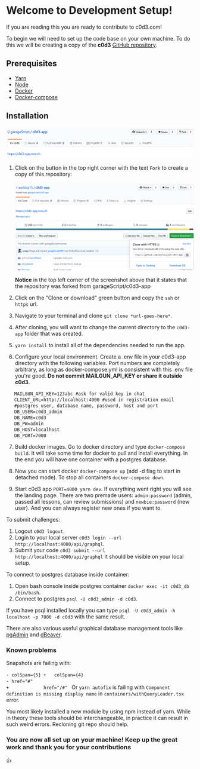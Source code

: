 # Welcome to Development Setup!

If you are reading this you are ready to contribute to c0d3.com!

To begin we will need to set up the code base on your own machine. To do this we will be creating a copy of the **c0d3** [GitHub repository](https://github.com/garageScript/c0d3-app).

## Prerequisites

- [Yarn](https://classic.yarnpkg.com/en/)
- [Node](https://nodejs.org/en/)
- [Docker](https://docs.docker.com/get-docker/)
- [Docker-compose](https://docs.docker.com/compose/install/)

## Installation

![forkExample](developmentSetup/forkExample.png)

1. Click on the button in the top right corner with the text `Fork` to create a copy of this repository:

   ![cloneExample](developmentSetup/cloneExample.png)

   **Notice** in the top left corner of the screenshot above that it states that the repository was forked from garageScript/c0d3-app

2. Click on the "Clone or download" green button and copy the `ssh` or `https` url.

3. Navigate to your terminal and clone `git clone *url-goes-here*`.

4. After cloning, you will want to change the current directory to the `c0d3-app` folder that was created.

5. `yarn install` to install all of the dependencies needed to run the app. 

6. Configure your local environment. Create a .env file in your c0d3-app directory with the following variables. Port numbers are completely arbitrary, as long as docker-compose.yml is consistent with this .env file you're good.
 **Do not commit MAILGUN_API_KEY or share it outside c0d3.**
```
   MAILGUN_API_KEY=123abc #ask for valid key in chat
   CLIENT_URL=http://localhost:4000 #used in registration email
   #postgres user, database name, password, host and port
   DB_USER=c0d3_admin
   DB_NAME=c0d3
   DB_PW=admin
   DB_HOST=localhost
   DB_PORT=7000
```
7. Build docker images. Go to docker directory and type `docker-compose build`. It will take some time for docker to pull and install everything. In the end you will have one container with a postgres database. 

8. Now you can start docker `docker-compose up` (add -d flag to start in detached mode). To stop all containers `docker-compose down`.

9. Start c0d3 app `PORT=4000 yarn dev`. If everything went right you will see the landing page. There are two premade users: `admin:password` (admin, passed all lessons, can review submissions) and `newbie:password` (new user). And you can always register new ones if you want to.  


To submit challenges:
1. Logout `c0d3 logout`.
2. Login to your local server `c0d3 login --url http://localhost:4000/api/graphql`.
3. Submit your code `c0d3 submit --url http://localhost:4000/api/graphql`
It should be visible on your local setup.

To connect to postgres database inside container:
1. Open bash console inside postgres container `docker exec -it c0d3_db /bin/bash`.
2. Connect to postgres `psql -U c0d3_admin -d c0d3`. 

If you have psql installed locally you can type `psql -U c0d3_admin -h localhost -p 7000 -d c0d3` with the same result.

There are also various useful graphical database management tools like [pgAdmin](https://www.pgadmin.org/) and [dBeaver](https://dbeaver.io/).

### Known problems

Snapshots are failing with:

`
    - colSpan={5} +   colSpan={4}     `                                                    
`
                      - href="#"                                                             +             href="/#" 
                      `
Or `yarn autofix` is failing with `Component definition is missing display name` in `containers/withQueryLoader.tsx` error.

You most likely installed a new module by using npm instead of yarn. While in theory these tools should be interchangeable, in practice it can result in such weird errors. Recloning git repo should help.  
  

### You are now all set up on your machine! Keep up the great work and thank you for your contributions 
👍
